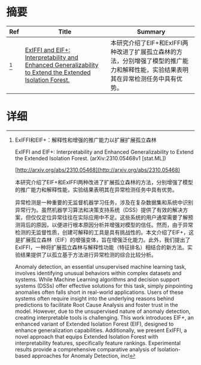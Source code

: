# 摘要

| Ref | Title | Summary |
| --- | --- | --- |
| [^1] | [ExIFFI and EIF+: Interpretability and Enhanced Generalizability to Extend the Extended Isolation Forest.](http://arxiv.org/abs/2310.05468) | 本研究介绍了EIF+和ExIFFI两种改进了扩展孤立森林的方法，分别增强了模型的推广能力和解释性能，实验结果表明其在异常检测任务中具有优势。 |

# 详细

[^1]: ExIFFI和EIF+：解释性和增强的推广能力以扩展扩展孤立森林

    ExIFFI and EIF+: Interpretability and Enhanced Generalizability to Extend the Extended Isolation Forest. (arXiv:2310.05468v1 [stat.ML])

    [http://arxiv.org/abs/2310.05468](http://arxiv.org/abs/2310.05468)

    本研究介绍了EIF+和ExIFFI两种改进了扩展孤立森林的方法，分别增强了模型的推广能力和解释性能，实验结果表明其在异常检测任务中具有优势。

    

    异常检测是一种重要的无监督机器学习任务，涉及在复杂数据集和系统中识别异常行为。虽然机器学习算法和决策支持系统（DSS）提供了有效的解决方案，但仅仅定位异常往往在实际应用中不足。这些系统的用户通常需要了解预测背后的原因，以便进行根本原因分析并增强对模型的信任。然而，由于异常检测的无监督性质，创建可解释的工具是具有挑战性的。本文介绍了EIF+，这是扩展孤立森林（EIF）的增强变体，旨在增强泛化能力。此外，我们提出了ExIFFI，一种将扩展孤立森林与解释性功能（特征排名）相结合的新方法。实验结果提供了以孤立基于方法进行异常检测的综合比较分析。

    Anomaly detection, an essential unsupervised machine learning task, involves identifying unusual behaviors within complex datasets and systems. While Machine Learning algorithms and decision support systems (DSSs) offer effective solutions for this task, simply pinpointing anomalies often falls short in real-world applications. Users of these systems often require insight into the underlying reasons behind predictions to facilitate Root Cause Analysis and foster trust in the model. However, due to the unsupervised nature of anomaly detection, creating interpretable tools is challenging. This work introduces EIF+, an enhanced variant of Extended Isolation Forest (EIF), designed to enhance generalization capabilities. Additionally, we present ExIFFI, a novel approach that equips Extended Isolation Forest with interpretability features, specifically feature rankings. Experimental results provide a comprehensive comparative analysis of Isolation-based approaches for Anomaly Detection, incl
    

